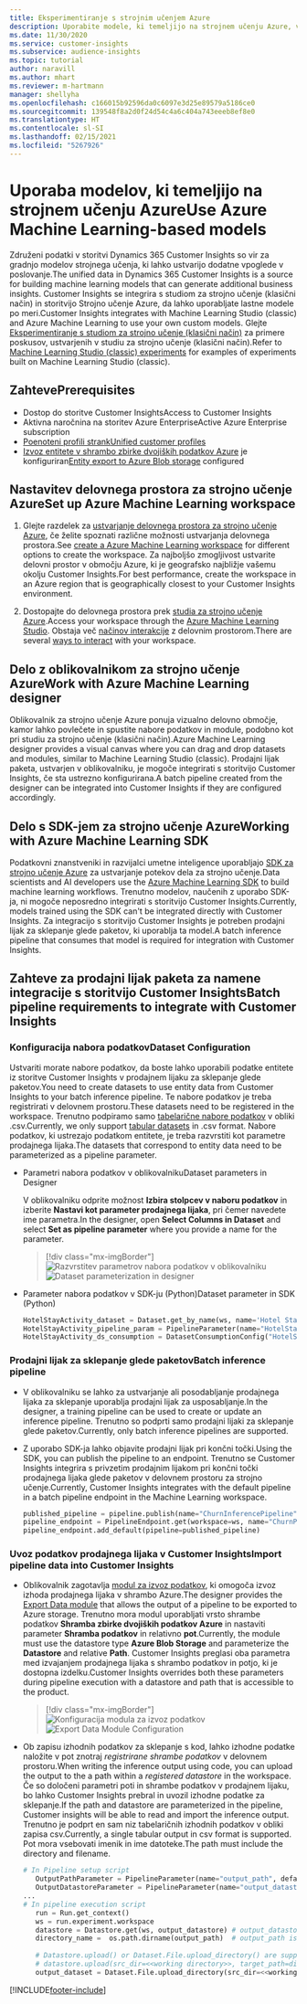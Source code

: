 ```yaml
---
title: Eksperimentiranje s strojnim učenjem Azure
description: Uporabite modele, ki temeljijo na strojnem učenju Azure, v storitvi Dynamics 365 Customer Insights.
ms.date: 11/30/2020
ms.service: customer-insights
ms.subservice: audience-insights
ms.topic: tutorial
author: naravill
ms.author: mhart
ms.reviewer: m-hartmann
manager: shellyha
ms.openlocfilehash: c166015b92596da0c6097e3d25e89579a5186ce0
ms.sourcegitcommit: 139548f8a2d0f24d54c4a6c404a743eeeb8ef8e0
ms.translationtype: HT
ms.contentlocale: sl-SI
ms.lasthandoff: 02/15/2021
ms.locfileid: "5267926"
---
```

# <a name="use-azure-machine-learning-based-models"></a><span data-ttu-id="818bc-103">Uporaba modelov, ki temeljijo na strojnem učenju Azure</span><span class="sxs-lookup"><span data-stu-id="818bc-103">Use Azure Machine Learning-based models</span></span>

<span data-ttu-id="818bc-104">Združeni podatki v storitvi Dynamics 365 Customer Insights so vir za gradnjo modelov strojnega učenja, ki lahko ustvarijo dodatne vpoglede v poslovanje.</span><span class="sxs-lookup"><span data-stu-id="818bc-104">The unified data in Dynamics 365 Customer Insights is a source for building machine learning models that can generate additional business insights.</span></span> <span data-ttu-id="818bc-105">Customer Insights se integrira s studiom za strojno učenje (klasični način) in storitvijo Strojno učenje Azure, da lahko uporabljate lastne modele po meri.</span><span class="sxs-lookup"><span data-stu-id="818bc-105">Customer Insights integrates with Machine Learning Studio (classic) and Azure Machine Learning to use your own custom models.</span></span> <span data-ttu-id="818bc-106">Glejte [Eksperimentiranje s studiom za strojno učenje (klasični način)](machine-learning-studio-experiments.md) za primere poskusov, ustvarjenih v studiu za strojno učenje (klasični način).</span><span class="sxs-lookup"><span data-stu-id="818bc-106">Refer to [Machine Learning Studio (classic) experiments](machine-learning-studio-experiments.md) for examples of experiments built on Machine Learning Studio (classic).</span></span> 

## <a name="prerequisites"></a><span data-ttu-id="818bc-107">Zahteve</span><span class="sxs-lookup"><span data-stu-id="818bc-107">Prerequisites</span></span>

- <span data-ttu-id="818bc-108">Dostop do storitve Customer Insights</span><span class="sxs-lookup"><span data-stu-id="818bc-108">Access to Customer Insights</span></span>
- <span data-ttu-id="818bc-109">Aktivna naročnina na storitev Azure Enterprise</span><span class="sxs-lookup"><span data-stu-id="818bc-109">Active Azure Enterprise subscription</span></span>
- [<span data-ttu-id="818bc-110">Poenoteni profili strank</span><span class="sxs-lookup"><span data-stu-id="818bc-110">Unified customer profiles</span></span>](data-unification.md)
- <span data-ttu-id="818bc-111">[Izvoz entitete v shrambo zbirke dvojiških podatkov Azure](export-azure-blob-storage.md) je konfiguriran</span><span class="sxs-lookup"><span data-stu-id="818bc-111">[Entity export to Azure Blob storage](export-azure-blob-storage.md) configured</span></span>

## <a name="set-up-azure-machine-learning-workspace"></a><span data-ttu-id="818bc-112">Nastavitev delovnega prostora za strojno učenje Azure</span><span class="sxs-lookup"><span data-stu-id="818bc-112">Set up Azure Machine Learning workspace</span></span>

1. <span data-ttu-id="818bc-113">Glejte razdelek za [ustvarjanje delovnega prostora za strojno učenje Azure](https://docs.microsoft.com/azure/machine-learning/concept-workspace#-create-a-workspace), če želite spoznati različne možnosti ustvarjanja delovnega prostora.</span><span class="sxs-lookup"><span data-stu-id="818bc-113">See [create a Azure Machine Learning workspace](https://docs.microsoft.com/azure/machine-learning/concept-workspace#-create-a-workspace) for different options to create the workspace.</span></span> <span data-ttu-id="818bc-114">Za najboljšo zmogljivost ustvarite delovni prostor v območju Azure, ki je geografsko najbližje vašemu okolju Customer Insights.</span><span class="sxs-lookup"><span data-stu-id="818bc-114">For best performance, create the workspace in an Azure region that is geographically closest to your Customer Insights environment.</span></span>

1. <span data-ttu-id="818bc-115">Dostopajte do delovnega prostora prek [studia za strojno učenje Azure](https://ml.azure.com/).</span><span class="sxs-lookup"><span data-stu-id="818bc-115">Access your workspace through the [Azure Machine Learning Studio](https://ml.azure.com/).</span></span> <span data-ttu-id="818bc-116">Obstaja več [načinov interakcije](https://docs.microsoft.com/azure/machine-learning/concept-workspace#tools-for-workspace-interaction) z delovnim prostorom.</span><span class="sxs-lookup"><span data-stu-id="818bc-116">There are several [ways to interact](https://docs.microsoft.com/azure/machine-learning/concept-workspace#tools-for-workspace-interaction) with your workspace.</span></span>

## <a name="work-with-azure-machine-learning-designer"></a><span data-ttu-id="818bc-117">Delo z oblikovalnikom za strojno učenje Azure</span><span class="sxs-lookup"><span data-stu-id="818bc-117">Work with Azure Machine Learning designer</span></span>

<span data-ttu-id="818bc-118">Oblikovalnik za strojno učenje Azure ponuja vizualno delovno območje, kamor lahko povlečete in spustite nabore podatkov in module, podobno kot pri studiu za strojno učenje (klasični način).</span><span class="sxs-lookup"><span data-stu-id="818bc-118">Azure Machine Learning designer provides a visual canvas where you can drag and drop datasets and modules, similar to Machine Learning Studio (classic).</span></span> <span data-ttu-id="818bc-119">Prodajni lijak paketa, ustvarjen v oblikovalniku, je mogoče integrirati s storitvijo Customer Insights, če sta ustrezno konfigurirana.</span><span class="sxs-lookup"><span data-stu-id="818bc-119">A batch pipeline created from the designer can be integrated into Customer Insights if they are configured accordingly.</span></span> 
   
## <a name="working-with-azure-machine-learning-sdk"></a><span data-ttu-id="818bc-120">Delo s SDK-jem za strojno učenje Azure</span><span class="sxs-lookup"><span data-stu-id="818bc-120">Working with Azure Machine Learning SDK</span></span>

<span data-ttu-id="818bc-121">Podatkovni znanstveniki in razvijalci umetne inteligence uporabljajo [SDK za strojno učenje Azure](https://docs.microsoft.com/python/api/overview/azure/ml/?view=azure-ml-py&preserve-view=true) za ustvarjanje potekov dela za strojno učenje.</span><span class="sxs-lookup"><span data-stu-id="818bc-121">Data scientists and AI developers use the [Azure Machine Learning SDK](https://docs.microsoft.com/python/api/overview/azure/ml/?view=azure-ml-py&preserve-view=true) to build machine learning workflows.</span></span> <span data-ttu-id="818bc-122">Trenutno modelov, naučenih z uporabo SDK-ja, ni mogoče neposredno integrirati s storitvijo Customer Insights.</span><span class="sxs-lookup"><span data-stu-id="818bc-122">Currently, models trained using the SDK can't be integrated directly with Customer Insights.</span></span> <span data-ttu-id="818bc-123">Za integracijo s storitvijo Customer Insights je potreben prodajni lijak za sklepanje glede paketov, ki uporablja ta model.</span><span class="sxs-lookup"><span data-stu-id="818bc-123">A batch inference pipeline that consumes that model is required for integration with Customer Insights.</span></span>

## <a name="batch-pipeline-requirements-to-integrate-with-customer-insights"></a><span data-ttu-id="818bc-124">Zahteve za prodajni lijak paketa za namene integracije s storitvijo Customer Insights</span><span class="sxs-lookup"><span data-stu-id="818bc-124">Batch pipeline requirements to integrate with Customer Insights</span></span>

### <a name="dataset-configuration"></a><span data-ttu-id="818bc-125">Konfiguracija nabora podatkov</span><span class="sxs-lookup"><span data-stu-id="818bc-125">Dataset Configuration</span></span>

<span data-ttu-id="818bc-126">Ustvariti morate nabore podatkov, da boste lahko uporabili podatke entitete iz storitve Customer Insights v prodajnem lijaku za sklepanje glede paketov.</span><span class="sxs-lookup"><span data-stu-id="818bc-126">You need to create datasets to use entity data from Customer Insights to your batch inference pipeline.</span></span> <span data-ttu-id="818bc-127">Te nabore podatkov je treba registrirati v delovnem prostoru.</span><span class="sxs-lookup"><span data-stu-id="818bc-127">These datasets need to be registered in the workspace.</span></span> <span data-ttu-id="818bc-128">Trenutno podpiramo samo [tabelarične nabore podatkov](https://docs.microsoft.com/azure/machine-learning/how-to-create-register-datasets#tabulardataset) v obliki .csv.</span><span class="sxs-lookup"><span data-stu-id="818bc-128">Currently, we only support [tabular datasets](https://docs.microsoft.com/azure/machine-learning/how-to-create-register-datasets#tabulardataset) in .csv format.</span></span> <span data-ttu-id="818bc-129">Nabore podatkov, ki ustrezajo podatkom entitete, je treba razvrstiti kot parametre prodajnega lijaka.</span><span class="sxs-lookup"><span data-stu-id="818bc-129">The datasets that correspond to entity data need to be parameterized as a pipeline parameter.</span></span>
   
* <span data-ttu-id="818bc-130">Parametri nabora podatkov v oblikovalniku</span><span class="sxs-lookup"><span data-stu-id="818bc-130">Dataset parameters in Designer</span></span>
   
     <span data-ttu-id="818bc-131">V oblikovalniku odprite možnost **Izbira stolpcev v naboru podatkov** in izberite **Nastavi kot parameter prodajnega lijaka**, pri čemer navedete ime parametra.</span><span class="sxs-lookup"><span data-stu-id="818bc-131">In the designer, open **Select Columns in Dataset** and select **Set as pipeline parameter** where you provide a name for the parameter.</span></span>

     > [!div class="mx-imgBorder"]
     > <span data-ttu-id="818bc-132">![Razvrstitev parametrov nabora podatkov v oblikovalniku](media/intelligence-designer-dataset-parameters.png "Razvrstitev parametrov nabora podatkov v oblikovalniku")</span><span class="sxs-lookup"><span data-stu-id="818bc-132">![Dataset parameterization in designer](media/intelligence-designer-dataset-parameters.png "Dataset parameterization in designer")</span></span>
   
* <span data-ttu-id="818bc-133">Parameter nabora podatkov v SDK-ju (Python)</span><span class="sxs-lookup"><span data-stu-id="818bc-133">Dataset parameter in SDK (Python)</span></span>
   
   ```python
   HotelStayActivity_dataset = Dataset.get_by_name(ws, name='Hotel Stay Activity Data')
   HotelStayActivity_pipeline_param = PipelineParameter(name="HotelStayActivity_pipeline_param", default_value=HotelStayActivity_dataset)
   HotelStayActivity_ds_consumption = DatasetConsumptionConfig("HotelStayActivity_dataset", HotelStayActivity_pipeline_param)
   ```

### <a name="batch-inference-pipeline"></a><span data-ttu-id="818bc-134">Prodajni lijak za sklepanje glede paketov</span><span class="sxs-lookup"><span data-stu-id="818bc-134">Batch inference pipeline</span></span>
  
* <span data-ttu-id="818bc-135">V oblikovalniku se lahko za ustvarjanje ali posodabljanje prodajnega lijaka za sklepanje uporablja prodajni lijak za usposabljanje.</span><span class="sxs-lookup"><span data-stu-id="818bc-135">In the designer, a training pipeline can be used to create or update an inference pipeline.</span></span> <span data-ttu-id="818bc-136">Trenutno so podprti samo prodajni lijaki za sklepanje glede paketov.</span><span class="sxs-lookup"><span data-stu-id="818bc-136">Currently, only batch inference pipelines are supported.</span></span>

* <span data-ttu-id="818bc-137">Z uporabo SDK-ja lahko objavite prodajni lijak pri končni točki.</span><span class="sxs-lookup"><span data-stu-id="818bc-137">Using the SDK, you can publish the pipeline to an endpoint.</span></span> <span data-ttu-id="818bc-138">Trenutno se Customer Insights integrira s privzetim prodajnim lijakom pri končni točki prodajnega lijaka glede paketov v delovnem prostoru za strojno učenje.</span><span class="sxs-lookup"><span data-stu-id="818bc-138">Currently, Customer Insights integrates with the default pipeline in a batch pipeline endpoint in the Machine Learning workspace.</span></span>
   
   ```python
   published_pipeline = pipeline.publish(name="ChurnInferencePipeline", description="Published Churn Inference pipeline")
   pipeline_endpoint = PipelineEndpoint.get(workspace=ws, name="ChurnPipelineEndpoint") 
   pipeline_endpoint.add_default(pipeline=published_pipeline)
   ```

### <a name="import-pipeline-data-into-customer-insights"></a><span data-ttu-id="818bc-139">Uvoz podatkov prodajnega lijaka v Customer Insights</span><span class="sxs-lookup"><span data-stu-id="818bc-139">Import pipeline data into Customer Insights</span></span>

* <span data-ttu-id="818bc-140">Oblikovalnik zagotavlja [modul za izvoz podatkov](https://docs.microsoft.com/azure/machine-learning/algorithm-module-reference/export-data), ki omogoča izvoz izhoda prodajnega lijaka v shrambo Azure.</span><span class="sxs-lookup"><span data-stu-id="818bc-140">The designer provides the [Export Data module](https://docs.microsoft.com/azure/machine-learning/algorithm-module-reference/export-data) that allows the output of a pipeline to be exported to Azure storage.</span></span> <span data-ttu-id="818bc-141">Trenutno mora modul uporabljati vrsto shrambe podatkov **Shramba zbirke dvojiških podatkov Azure** in nastaviti parameter **Shramba podatkov** in relativno **pot**.</span><span class="sxs-lookup"><span data-stu-id="818bc-141">Currently, the module must use the datastore type **Azure Blob Storage** and parameterize the **Datastore** and relative **Path**.</span></span> <span data-ttu-id="818bc-142">Customer Insights preglasi oba parametra med izvajanjem prodajnega lijaka s shrambo podatkov in potjo, ki je dostopna izdelku.</span><span class="sxs-lookup"><span data-stu-id="818bc-142">Customer Insights overrides both these parameters during pipeline execution with a datastore and path that is accessible to the product.</span></span>
   > [!div class="mx-imgBorder"]
   > <span data-ttu-id="818bc-143">![Konfiguracija modula za izvoz podatkov](media/intelligence-designer-importdata.png "Konfiguracija modula za izvoz podatkov")</span><span class="sxs-lookup"><span data-stu-id="818bc-143">![Export Data Module Configuration](media/intelligence-designer-importdata.png "Export Data Module Configuration")</span></span>
   
* <span data-ttu-id="818bc-144">Ob zapisu izhodnih podatkov za sklepanje s kod, lahko izhodne podatke naložite v pot znotraj *registrirane shrambe podatkov* v delovnem prostoru.</span><span class="sxs-lookup"><span data-stu-id="818bc-144">When writing the inference output using code, you can upload the output to the a path within a *registered datastore* in the workspace.</span></span> <span data-ttu-id="818bc-145">Če so določeni parametri poti in shrambe podatkov v prodajnem lijaku, bo lahko Customer Insights prebral in uvozil izhodne podatke za sklepanje.</span><span class="sxs-lookup"><span data-stu-id="818bc-145">If the path and datastore are parameterized in the pipeline, Customer insights will be able to read and import the inference output.</span></span> <span data-ttu-id="818bc-146">Trenutno je podprt en sam niz tabelaričnih izhodnih podatkov v obliki zapisa csv.</span><span class="sxs-lookup"><span data-stu-id="818bc-146">Currently, a single tabular output in csv format is supported.</span></span> <span data-ttu-id="818bc-147">Pot mora vsebovati imenik in ime datoteke.</span><span class="sxs-lookup"><span data-stu-id="818bc-147">The path must include the directory and filename.</span></span>

   ```python
   # In Pipeline setup script
      OutputPathParameter = PipelineParameter(name="output_path", default_value="HotelChurnOutput/HotelChurnOutput.csv")
      OutputDatastoreParameter = PipelineParameter(name="output_datastore", default_value="workspaceblobstore")
   ...
   # In pipeline execution script
      run = Run.get_context()
      ws = run.experiment.workspace
      datastore = Datastore.get(ws, output_datastore) # output_datastore is parameterized
      directory_name =  os.path.dirname(output_path)  # output_path is parameterized.
      
      # Datastore.upload() or Dataset.File.upload_directory() are supported methods to uplaod the data
      # datastore.upload(src_dir=<<working directory>>, target_path=directory_name, overwrite=False, show_progress=True)
      output_dataset = Dataset.File.upload_directory(src_dir=<<working directory>>, target = (datastore, directory_name)) # Remove trailing "/" from directory_name
   ```


[!INCLUDE[footer-include](../includes/footer-banner.md)]